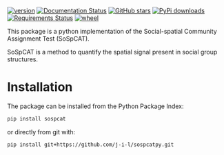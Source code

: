 [![version](https://img.shields.io/pypi/v/sospcat.svg)](https://pypi.org/project/sospcat)
[![Documentation Status](https://readthedocs.org/projects/sospcatpy/badge/?version=main)](https://sospcatpy.readthedocs.io/en/main/?badge=main)
[![GitHub stars](https://img.shields.io/github/stars/j-i-l/sospcatpy.svg?style=flat-square&logo=github&label=Stars&logoColor=white)](https://github.com/j-i-l/SoSpCATpy)
[![PyPi downloads](https://img.shields.io/pypi/dm/sospcat.svg?style=flat-square)](https://pypistats.org/packages/sospcat)
[![Requirements Status](https://requires.io/github/j-i-l/SoSpCATpy/requirements.svg?branch=main)](https://requires.io/github/j-i-l/SoSpCATpy/requirements/?branch=main)
[![wheel](https://img.shields.io/pypi/wheel/sospcat.svg)](https://pypi.org/project/sospcat)

This package is a python implementation of the Social-spatial Community Assignment Test (SoSpCAT).

SoSpCAT is a method to quantify the spatial signal present in social group structures.

# Installation
The package can be installed from the Python Package Index:

```bash
pip install sospcat
```

or directly from git with:

```bash
pip install git+https://github.com/j-i-l/sospcatpy.git
```

